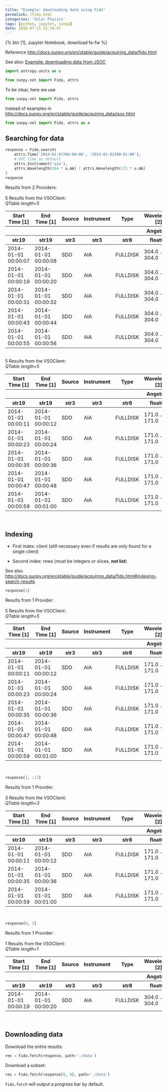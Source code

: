 ```yaml
---
title: "Example: downloading data using Fido"
permalink: /fido.html
categories: 'Solar Physics'
tags: [python, jupyter, sunpy]
date: 2018-07-11 22:10:47
---
```

<p align=left>
{% btn [1], Jupyter Notebook, download fa-fw %}
</p>

[1]: /downloads/notebooks/fido.zip

Reference <http://docs.sunpy.org/en/stable/guide/acquiring_data/fido.html>

See also: [Example: downloading data from JSOC](jsoc.html)


```python
import astropy.units as u

from sunpy.net import Fido, attrs
```

To be clear, here we use
```python
from sunpy.net import Fido, attrs
```
instead of examples in <http://docs.sunpy.org/en/stable/guide/acquiring_data/jsoc.html>
```python
from sunpy.net import Fido, attrs as a
```
<!-- more -->


## Searching for data

```python
response = Fido.search(
    attrs.Time('2014-01-01T00:00:00', '2014-01-01T00:01:00'),
    # UTC time as default
    attrs.Instrument('aia'),
    attrs.Wavelength(304 * u.AA) | attrs.Wavelength(171 * u.AA)
)
response
```




Results from 2 Providers:<br><br>5 Results from the VSOClient:<br><i>QTable length=5</i>
<table id="table23199520252144" class="table-striped table-bordered table-condensed">
<thead><tr><th>Start Time [1]</th><th>End Time [1]</th><th>Source</th><th>Instrument</th><th>Type</th><th>Wavelength [2]</th></tr></thead>
<thead><tr><th></th><th></th><th></th><th></th><th></th><th>Angstrom</th></tr></thead>
<thead><tr><th>str19</th><th>str19</th><th>str3</th><th>str3</th><th>str8</th><th>float64</th></tr></thead>
<tr><td>2014-01-01 00:00:07</td><td>2014-01-01 00:00:08</td><td>SDO</td><td>AIA</td><td>FULLDISK</td><td>304.0 .. 304.0</td></tr>
<tr><td>2014-01-01 00:00:19</td><td>2014-01-01 00:00:20</td><td>SDO</td><td>AIA</td><td>FULLDISK</td><td>304.0 .. 304.0</td></tr>
<tr><td>2014-01-01 00:00:31</td><td>2014-01-01 00:00:32</td><td>SDO</td><td>AIA</td><td>FULLDISK</td><td>304.0 .. 304.0</td></tr>
<tr><td>2014-01-01 00:00:43</td><td>2014-01-01 00:00:44</td><td>SDO</td><td>AIA</td><td>FULLDISK</td><td>304.0 .. 304.0</td></tr>
<tr><td>2014-01-01 00:00:55</td><td>2014-01-01 00:00:56</td><td>SDO</td><td>AIA</td><td>FULLDISK</td><td>304.0 .. 304.0</td></tr>
</table><br>5 Results from the VSOClient:<br><i>QTable length=5</i>
<table id="table23199530661536" class="table-striped table-bordered table-condensed">
<thead><tr><th>Start Time [1]</th><th>End Time [1]</th><th>Source</th><th>Instrument</th><th>Type</th><th>Wavelength [2]</th></tr></thead>
<thead><tr><th></th><th></th><th></th><th></th><th></th><th>Angstrom</th></tr></thead>
<thead><tr><th>str19</th><th>str19</th><th>str3</th><th>str3</th><th>str8</th><th>float64</th></tr></thead>
<tr><td>2014-01-01 00:00:11</td><td>2014-01-01 00:00:12</td><td>SDO</td><td>AIA</td><td>FULLDISK</td><td>171.0 .. 171.0</td></tr>
<tr><td>2014-01-01 00:00:23</td><td>2014-01-01 00:00:24</td><td>SDO</td><td>AIA</td><td>FULLDISK</td><td>171.0 .. 171.0</td></tr>
<tr><td>2014-01-01 00:00:35</td><td>2014-01-01 00:00:36</td><td>SDO</td><td>AIA</td><td>FULLDISK</td><td>171.0 .. 171.0</td></tr>
<tr><td>2014-01-01 00:00:47</td><td>2014-01-01 00:00:48</td><td>SDO</td><td>AIA</td><td>FULLDISK</td><td>171.0 .. 171.0</td></tr>
<tr><td>2014-01-01 00:00:59</td><td>2014-01-01 00:01:00</td><td>SDO</td><td>AIA</td><td>FULLDISK</td><td>171.0 .. 171.0</td></tr>
</table><br>



## Indexing

* First index: client (still necessary even if results are only found for a single client)

* Second index: rows (must be integers or slices, **not list**)

See also <http://docs.sunpy.org/en/stable/guide/acquiring_data/fido.html#indexing-search-results>

```python
response[1]
```




Results from 1 Provider:<br><br>5 Results from the VSOClient:<br><i>QTable length=5</i>
<table id="table23199520359032" class="table-striped table-bordered table-condensed">
<thead><tr><th>Start Time [1]</th><th>End Time [1]</th><th>Source</th><th>Instrument</th><th>Type</th><th>Wavelength [2]</th></tr></thead>
<thead><tr><th></th><th></th><th></th><th></th><th></th><th>Angstrom</th></tr></thead>
<thead><tr><th>str19</th><th>str19</th><th>str3</th><th>str3</th><th>str8</th><th>float64</th></tr></thead>
<tr><td>2014-01-01 00:00:11</td><td>2014-01-01 00:00:12</td><td>SDO</td><td>AIA</td><td>FULLDISK</td><td>171.0 .. 171.0</td></tr>
<tr><td>2014-01-01 00:00:23</td><td>2014-01-01 00:00:24</td><td>SDO</td><td>AIA</td><td>FULLDISK</td><td>171.0 .. 171.0</td></tr>
<tr><td>2014-01-01 00:00:35</td><td>2014-01-01 00:00:36</td><td>SDO</td><td>AIA</td><td>FULLDISK</td><td>171.0 .. 171.0</td></tr>
<tr><td>2014-01-01 00:00:47</td><td>2014-01-01 00:00:48</td><td>SDO</td><td>AIA</td><td>FULLDISK</td><td>171.0 .. 171.0</td></tr>
<tr><td>2014-01-01 00:00:59</td><td>2014-01-01 00:01:00</td><td>SDO</td><td>AIA</td><td>FULLDISK</td><td>171.0 .. 171.0</td></tr>
</table><br>



```python
response[1, ::2]
```




Results from 1 Provider:<br><br>3 Results from the VSOClient:<br><i>QTable length=3</i>
<table id="table23199520361608" class="table-striped table-bordered table-condensed">
<thead><tr><th>Start Time [1]</th><th>End Time [1]</th><th>Source</th><th>Instrument</th><th>Type</th><th>Wavelength [2]</th></tr></thead>
<thead><tr><th></th><th></th><th></th><th></th><th></th><th>Angstrom</th></tr></thead>
<thead><tr><th>str19</th><th>str19</th><th>str3</th><th>str3</th><th>str8</th><th>float64</th></tr></thead>
<tr><td>2014-01-01 00:00:11</td><td>2014-01-01 00:00:12</td><td>SDO</td><td>AIA</td><td>FULLDISK</td><td>171.0 .. 171.0</td></tr>
<tr><td>2014-01-01 00:00:35</td><td>2014-01-01 00:00:36</td><td>SDO</td><td>AIA</td><td>FULLDISK</td><td>171.0 .. 171.0</td></tr>
<tr><td>2014-01-01 00:00:59</td><td>2014-01-01 00:01:00</td><td>SDO</td><td>AIA</td><td>FULLDISK</td><td>171.0 .. 171.0</td></tr>
</table><br>



```python
response[0, 1]
```




Results from 1 Provider:<br><br>1 Results from the VSOClient:<br><i>QTable length=1</i>
<table id="table23199531124496" class="table-striped table-bordered table-condensed">
<thead><tr><th>Start Time [1]</th><th>End Time [1]</th><th>Source</th><th>Instrument</th><th>Type</th><th>Wavelength [2]</th></tr></thead>
<thead><tr><th></th><th></th><th></th><th></th><th></th><th>Angstrom</th></tr></thead>
<thead><tr><th>str19</th><th>str19</th><th>str3</th><th>str3</th><th>str8</th><th>float64</th></tr></thead>
<tr><td>2014-01-01 00:00:19</td><td>2014-01-01 00:00:20</td><td>SDO</td><td>AIA</td><td>FULLDISK</td><td>304.0 .. 304.0</td></tr>
</table><br>



## Downloading data

Download the entire results:

```python
res = Fido.fetch(response, path='./data')
```

Download a subset:

```python
res = Fido.fetch(response[0, 0], path='./data')
```

`Fido.fetch` will output a progress bar by default.
